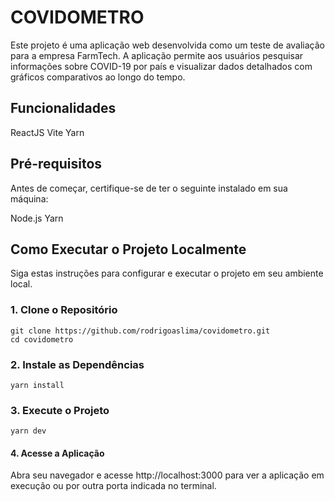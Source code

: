 # COVIDOMETRO

Este projeto é uma aplicação web desenvolvida como um teste de avaliação para a empresa FarmTech. A aplicação permite aos usuários pesquisar informações sobre COVID-19 por país e visualizar dados detalhados com gráficos comparativos ao longo do tempo.

## Funcionalidades

ReactJS
Vite
Yarn

## Pré-requisitos
Antes de começar, certifique-se de ter o seguinte instalado em sua máquina:

Node.js
Yarn

## Como Executar o Projeto Localmente

Siga estas instruções para configurar e executar o projeto em seu ambiente local.

### 1. Clone o Repositório
```
git clone https://github.com/rodrigoaslima/covidometro.git
cd covidometro
```

### 2. Instale as Dependências
```
yarn install
```

### 3. Execute o Projeto
  ```
  yarn dev
  ```
#### 4. Acesse a Aplicação
 Abra seu navegador e acesse http://localhost:3000 para ver a aplicação em execução ou por outra porta indicada no terminal.


